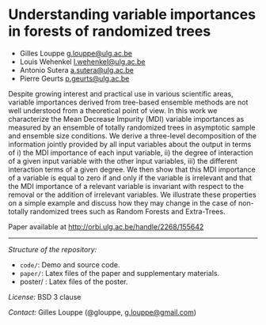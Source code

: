 Understanding variable importances in forests of randomized trees
=================================================================

* Gilles Louppe <g.louppe@ulg.ac.be>
* Louis Wehenkel <l.wehenkel@ulg.ac.be>
* Antonio Sutera <a.sutera@ulg.ac.be>
* Pierre Geurts <p.geurts@ulg.ac.be>

Despite growing interest and practical use in various scientific areas, variable
importances derived from tree-based ensemble methods are not well understood
from a theoretical point of view. In this work we characterize the Mean Decrease
Impurity (MDI) variable importances as measured by an ensemble of totally
randomized trees in asymptotic sample and ensemble size conditions. We derive a
three-level decomposition of the  information jointly provided by all input
variables about the output in terms of i) the MDI importance of each input
variable, ii) the degree of interaction of a given input variable with the other
input variables, iii) the different interaction terms of a given degree. We then
show that this MDI importance of a variable is equal to zero if and only if the
variable is irrelevant and that the MDI importance of a relevant variable is
invariant with respect to the removal or the addition of irrelevant variables.
We illustrate these properties on a simple example and discuss how they may
change in the case of  non-totally randomized trees such as Random Forests and
Extra-Trees.

Paper available at http://orbi.ulg.ac.be/handle/2268/155642

---

_Structure of the repository:_
- `code/`: Demo and source code.
- `paper/`: Latex files of the paper and supplementary materials.
-  poster/ : Latex files of the poster.

_License:_ BSD 3 clause

_Contact:_ Gilles Louppe (@glouppe, <g.louppe@gmail.com>)




